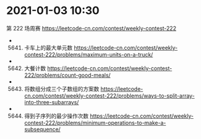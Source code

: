 
# 2021-01-03 10:30

第 222 场周赛 https://leetcode-cn.com/contest/weekly-contest-222
- 5641. 卡车上的最大单元数 https://leetcode-cn.com/contest/weekly-contest-222/problems/maximum-units-on-a-truck/
- 5642. 大餐计数 https://leetcode-cn.com/contest/weekly-contest-222/problems/count-good-meals/
- 5643. 将数组分成三个子数组的方案数 https://leetcode-cn.com/contest/weekly-contest-222/problems/ways-to-split-array-into-three-subarrays/
- 5644. 得到子序列的最少操作次数 https://leetcode-cn.com/contest/weekly-contest-222/problems/minimum-operations-to-make-a-subsequence/
